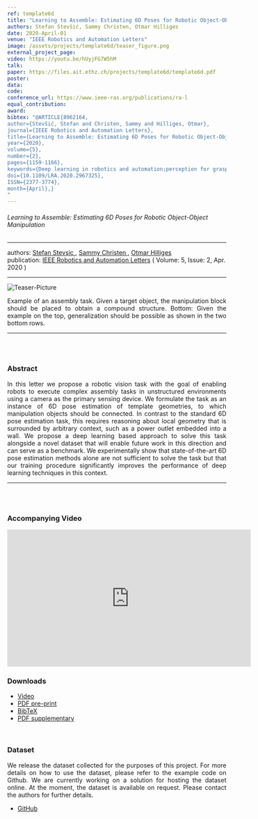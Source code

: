 ```yaml
---
ref: template6d
title: "Learning to Assemble: Estimating 6D Poses for Robotic Object-Object Manipulation"
authors: Stefan Stevšić, Sammy Christen, Otmar Hilliges
date: 2020-April-01
venue: "IEEE Robotics and Automation Letters"
image: /assets/projects/template6d/teaser_figure.png
external_project_page: 
video: https://youtu.be/hUyjFG7W5hM
talk: 
paper: https://files.ait.ethz.ch/projects/template6d/template6d.pdf
poster: 
data: 
code: 
conference_url: https://www.ieee-ras.org/publications/ra-l
equal_contribution: 
award: 
bibtex: "@ARTICLE{8962164,
author={Stevšić, Stefan and Christen, Sammy and Hilliges, Otmar},
journal={IEEE Robotics and Automation Letters},
title={Learning to Assemble: Estimating 6D Poses for Robotic Object-Object Manipulation},
year={2020},
volume={5},
number={2},
pages={1159-1166},
keywords={Deep learning in robotics and automation;perception for grasping and manipulation;computer vision for automation},
doi={10.1109/LRA.2020.2967325},
ISSN={2377-3774},
month={April},}
"
---
```


<h6> Learning to Assemble: Estimating 6D Poses for Robotic Object-Object Manipulation </h6>
<hr />

<div class="fullcol">
    <div class="teaser-info-projectpage">
            <span class="normalcap">authors:</span>
            <span class="authorcap">
                <nobr><a href="/people/stevsics/" title="Stefan Stevsic">Stefan Stevsic </a>, </nobr>
                <nobr><a href="/people/sammyc/" title="Sammy Christen">Sammy Christen </a>, </nobr>
                <nobr><a href="/people/hilliges/" title="Otmar Hilliges">Otmar Hilliges</a> </nobr>
            </span>
            <br/>
            <span class="normalcap"><nobr>publication: </nobr></span>
            <span class="authorcap">
                <a class="a-text-ext" href="https://ieeexplore.ieee.org/document/8962164" title="IEEE Robotics and Automation Letters">IEEE Robotics and Automation Letters</a> ( Volume: 5, Issue: 2, Apr. 2020 )
            </span>
        <hr />
    </div>
</div>

<div class="fullcol">
    <img class="fullcol" src="<?php ait_root_dir();?>projects/2020/template6d/teaser_figure.png" alt="Teaser-Picture"/>
    <div class="fullcol">
        <p align="justify">
            <span class="figurecap">
                Example of an assembly task. Given a target object, the manipulation block should be placed to obtain a compound structure. Bottom: Given the example on the top, generalization should be possible as shown in the two bottom rows.
           </span>
        </p>
        <hr />
        <br/>
        <br/>
    </div>
</div>

<div class="fullcol">
    <h3>Abstract</h3>
    <p align="justify">
    In this letter we propose a robotic vision task with the goal of enabling robots to execute complex assembly tasks in unstructured environments using a camera as the primary sensing device. We formulate the task as an instance of 6D pose estimation of template geometries, to which manipulation objects should be connected. In contrast to the standard 6D pose estimation task, this requires reasoning about local geometry that is surrounded by arbitrary context, such as a power outlet embedded into a wall. We propose a deep learning based approach to solve this task alongside a novel dataset that will enable future work in this direction and can serve as a benchmark. We experimentally show that state-of-the-art 6D pose estimation methods alone are not sufficient to solve the task but that our training procedure significantly improves the performance of deep learning techniques in this context.
    </p>
    <hr />
    <br/>
    <br/>
</div>

<div class="fullcol">
<h3>Accompanying Video</h3>
    <div class="video" align="center">
        <iframe width="560" height="315" src="https://www.youtube.com/embed/hUyjFG7W5hM" frameborder="0" allow="accelerometer; autoplay; encrypted-media; gyroscope; picture-in-picture" allowfullscreen></iframe>
    </div>
</div>

<div class="fullcol">
 <h3>Downloads</h3>
    <ul class="linklist">
         <li class="a-vid"><a title="Video" href="<?php ait_root_dir();?>projects/2020/template6d/downloads/19-1307_03_VI.mp4">Video</a></li>
         <li class="a-pdf"><a target="_blank" title="PDF pre-print" href="<?php ait_root_dir();?>projects/2020/template6d/downloads/template6d.pdf">PDF pre-print</a></li>
 	     <li class="a-bib"><a title="BibTex" href="<?php ait_root_dir();?>projects/2020/template6d/stevsic2020ral.bib">BibTeX</a></li>
 	     <li class="a-pdf"><a target="_blank" title="PDF supplementary" href="<?php ait_root_dir();?>projects/2020/template6d/downloads/supplementary_template6d.pdf">PDF supplementary</a></li>
    </ul>
    <br/>
</div>

<div class="fullcol">
 <h3>Dataset</h3>
    <p align="justify">
    We release the dataset collected for the purposes of this project. For more details on how to use the dataset, please refer to the example code on Github. We are currently working on a solution for hosting the dataset online. At the moment, the dataset is available on request. Please contact the authors for further details.
    </p>
    <ul class="linklist">
         <li class="a-cod"><a title="Code" href="https://github.com/stevsics/assembly_6d_pose">GitHub</a></li>
    </ul>
    <br/>
</div>



